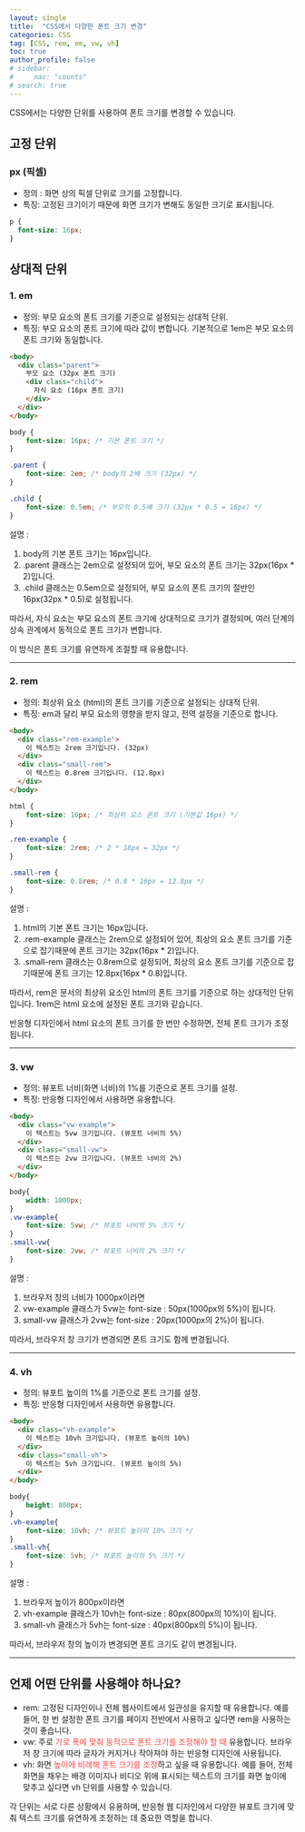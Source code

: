 ```yaml
---
layout: single
title:  "CSS에서 다양한 폰트 크기 변경"
categories: CSS
tag: [CSS, rem, em, vw, vh]
toc: true
author_profile: false
# sidebar:
#     nav: "counts"
# search: true
---
```

CSS에서는 다양한 단위를 사용하여 폰트 크기를 변경할 수 있습니다.

## 고정 단위
### px (픽셀)
* 정의 : 화면 상의 픽셀 단위로 크기를 고정합니다.
* 특징: 고정된 크기이기 때문에 화면 크기가 변해도 동일한 크기로 표시됩니다.

```css
p {
  font-size: 16px;
}
```
## 상대적 단위
### 1. em
* 정의: 부모 요소의 폰트 크기를 기준으로 설정되는 상대적 단위.
* 특징: 부모 요소의 폰트 크기에 따라 값이 변합니다. 기본적으로 1em은 부모 요소의 폰트 크기와 동일합니다.

``` html
<body>
  <div class="parent">
    부모 요소 (32px 폰트 크기)
    <div class="child">
      자식 요소 (16px 폰트 크기)
    </div>
  </div>
</body>
```
``` css
body {
    font-size: 16px; /* 기본 폰트 크기 */
}

.parent {
    font-size: 2em; /* body의 2배 크기 (32px) */
}

.child {
    font-size: 0.5em; /* 부모의 0.5배 크기 (32px * 0.5 = 16px) */
}
```
설명 : 
1. body의 기본 폰트 크기는 16px입니다.
2. .parent 클래스는 2em으로 설정되어 있어, 부모 요소의 폰트 크기는 32px(16px * 2)입니다.
3. .child 클래스는 0.5em으로 설정되어, 부모 요소의 폰트 크기의 절반인 16px(32px * 0.5)로 설정됩니다.

따라서, 자식 요소는 부모 요소의 폰트 크기에 상대적으로 크기가 결정되며, 여러 단계의 상속 관계에서 동적으로 폰트 크기가 변합니다.

이 방식은 폰트 크기를 유연하게 조절할 때 유용합니다.

--------------------------------------

### 2. rem
* 정의: 최상위 요소 (html)의 폰트 크기를 기준으로 설정되는 상대적 단위.
* 특징: em과 달리 부모 요소의 영향을 받지 않고, 전역 설정을 기준으로 합니다.

```html
<body>
  <div class="rem-example">
    이 텍스트는 2rem 크기입니다. (32px)
  </div>
  <div class="small-rem">
    이 텍스트는 0.8rem 크기입니다. (12.8px)
  </div>
</body>
```
```css
html {
    font-size: 16px; /* 최상위 요소 폰트 크기 (기본값 16px) */
}

.rem-example {
    font-size: 2rem; /* 2 * 16px = 32px */
}

.small-rem {
    font-size: 0.8rem; /* 0.8 * 16px = 12.8px */
}
```
설명 : 
1. html의 기본 폰트 크기는 16px입니다.
2. .rem-example 클래스는 2rem으로 설정되어 있어, 최상의 요소 폰트 크기를 기준으로 잡기때문에 폰트 크기는 32px(16px * 2)입니다.
3. .small-rem 클래스는 0.8rem으로 설정되어, 최상의 요소 폰트 크기를 기준으로 잡기때문에 폰트 크기는 12.8px(16px * 0.8)입니다.

따라서, rem은 문서의 최상위 요소인 html의 폰트 크기를 기준으로 하는 상대적인 단위입니다. 1rem은 html 요소에 설정된 폰트 크기와 같습니다.

반응형 디자인에서 html 요소의 폰트 크기를 한 번만 수정하면, 전체 폰트 크기가 조정됩니다.

--------------------------------------

### 3. vw
* 정의: 뷰포트 너비(화면 너비)의 1%를 기준으로 폰트 크기를 설정.
* 특징: 반응형 디자인에서 사용하면 유용합니다.

```html
<body>
  <div class="vw-example">
    이 텍스트는 5vw 크기입니다. (뷰포트 너비의 5%)
  </div>
  <div class="small-vw">
    이 텍스트는 2vw 크기입니다. (뷰포트 너비의 2%)
  </div>
</body>
```
```css
body{
    width: 1000px;
}
.vw-example{
    font-size: 5vw; /* 뷰포트 너비의 5% 크기 */
}
.small-vw{
    font-size: 2vw; /* 뷰포트 너비의 2% 크기 */
}
```
설명 :
1. 브라우저 창의 너비가 1000px이라면 
2. vw-example 클래스가 5vw는 font-size : 50px(1000px의 5%)이 됩니다. 
3. small-vw 클래스가 2vw는 font-size : 20px(1000px의 2%)이 됩니다. 

따라서, 브라우저 창 크기가 변경되면 폰트 크기도 함께 변경됩니다.

--------------------------------------

### 4. vh
* 정의: 뷰포트 높이의 1%를 기준으로 폰트 크기를 설정.
* 특징: 반응형 디자인에서 사용하면 유용합니다.

```html
<body>
  <div class="vh-example">
    이 텍스트는 10vh 크기입니다. (뷰포트 높이의 10%)
  </div>
  <div class="small-vh">
    이 텍스트는 5vh 크기입니다. (뷰포트 높이의 5%)
  </div>
</body>
```
```css
body{
    height: 800px;
}
.vh-example{
    font-size: 10vh; /* 뷰포트 높이의 10% 크기 */
}
.small-vh{
    font-size: 5vh; /* 뷰포트 높이의 5% 크기 */
}

```
설명 :
1. 브라우저 높이가 800px이라면
2. vh-example 클래스가 10vh는 font-size : 80px(800px의 10%)이 됩니다. 
3. small-vh 클래스가 5vh는 font-size : 40px(800px의 5%)이 됩니다. 

따라서, 브라우저 창의 높이가 변경되면 폰트 크기도 같이 변경됩니다.

--------------------------------------

## 언제 어떤 단위를 사용해야 하나요?

* rem: 고정된 디자인이나 전체 웹사이트에서 일관성을 유지할 때 유용합니다. 예를 들어, 한 번 설정한 폰트 크기를 페이지 전반에서 사용하고 싶다면 rem을 사용하는 것이 좋습니다.
* vw: 주로 <span style="color:#F74747">가로 폭에 맞춰 동적으로 폰트 크기를 조정해야 할 때</span> 유용합니다. 브라우저 창 크기에 따라 글자가 커지거나 작아져야 하는 반응형 디자인에 사용됩니다.
* vh: 화면 <span style="color:#F74747">높이에 비례해 폰트 크기를 조정</span>하고 싶을 때 유용합니다. 예를 들어, 전체 화면을 채우는 배경 이미지나 비디오 위에 표시되는 텍스트의 크기를 화면 높이에 맞추고 싶다면 vh 단위를 사용할 수 있습니다.

각 단위는 서로 다른 상황에서 유용하며, 반응형 웹 디자인에서 다양한 뷰포트 크기에 맞춰 텍스트 크기를 유연하게 조정하는 데 중요한 역할을 합니다.


